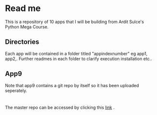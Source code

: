 # Read me

This is  a repository of 10 apps that I will be building from Ardit Sulce's Python Mega Course.
##  Directories
Each app will be contained in a folder titled "appindexnumber" eg app1, app2,.
Further readmes in each folder to clarify execution installation etc..

## App9
Note that app9 contains a git repo by itself so it has been uploaded seperately.

#
The master repo can be accessed by clicking this [link](https://github.com/AvyanshKatiyar/megapython/tree/master) .
